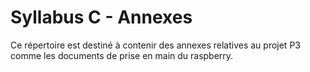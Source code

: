 # Syllabus C - Annexes

Ce répertoire est destiné à contenir des annexes relatives au projet P3 comme les documents de prise en main du raspberry.
